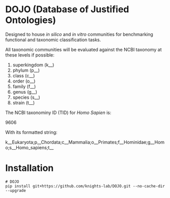 DOJO (Database of Justified Ontologies)
=======
Designed to house *in silico* and *in vitro* communities for benchmarking functional and taxonomic classification tasks.

All taxonomic communities will be evaluated against the NCBI taxonomy at these levels if possible:

1. superkingdom (k__)
2. phylum (p__)
3. class (c__)
4. order (o__)
5. family (f__)
6. genus (g__)
7. species (s__)
8. strain (t__)

The NCBI taxonominy ID (TID) for *Homo Sapien* is:

9606

With its formatted string:

k__Eukaryota;p__Chordata;c__Mammalia;o__Primates;f__Hominidae;g__Homo;s__Homo_sapiens;t__

# Installation
```
# DOJO
pip install git+https://github.com/knights-lab/DOJO.git --no-cache-dir --upgrade
```
